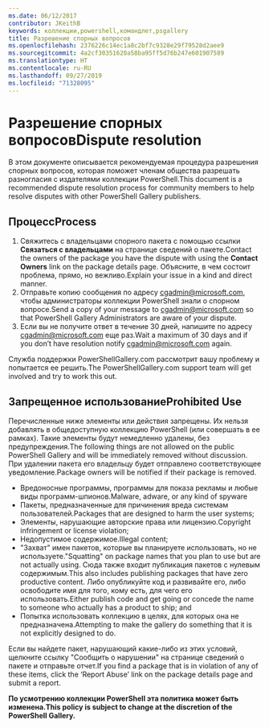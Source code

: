 ```yaml
---
ms.date: 06/12/2017
contributor: JKeithB
keywords: коллекции,powershell,командлет,psgallery
title: Разрешение спорных вопросов
ms.openlocfilehash: 2376226c14ec1a8c2bf7c9328e29f79528d2aee9
ms.sourcegitcommit: 4a2cf30351620a58ba95ff5d76b247e601907589
ms.translationtype: HT
ms.contentlocale: ru-RU
ms.lasthandoff: 09/27/2019
ms.locfileid: "71328095"
---
```

# <a name="dispute-resolution"></a><span data-ttu-id="0e80c-103">Разрешение спорных вопросов</span><span class="sxs-lookup"><span data-stu-id="0e80c-103">Dispute resolution</span></span>

<span data-ttu-id="0e80c-104">В этом документе описывается рекомендуемая процедура разрешения спорных вопросов, которая поможет членам общества разрешать разногласия с издателями коллекции PowerShell.</span><span class="sxs-lookup"><span data-stu-id="0e80c-104">This document is a recommended dispute resolution process for community members to help resolve disputes with other PowerShell Gallery publishers.</span></span>

## <a name="process"></a><span data-ttu-id="0e80c-105">Процесс</span><span class="sxs-lookup"><span data-stu-id="0e80c-105">Process</span></span>

1. <span data-ttu-id="0e80c-106">Свяжитесь с владельцами спорного пакета с помощью ссылки **Связаться с владельцами** на странице сведений о пакете.</span><span class="sxs-lookup"><span data-stu-id="0e80c-106">Contact the owners of the package you have the dispute with using the **Contact Owners** link on the package details page.</span></span>
   <span data-ttu-id="0e80c-107">Объясните, в чем состоит проблема, прямо, но вежливо.</span><span class="sxs-lookup"><span data-stu-id="0e80c-107">Explain your issue in a kind and direct manner.</span></span>
2. <span data-ttu-id="0e80c-108">Отправьте копию сообщения по адресу [cgadmin@microsoft.com](mailto:cgadmin@microsoft.com), чтобы администраторы коллекции PowerShell знали о спорном вопросе.</span><span class="sxs-lookup"><span data-stu-id="0e80c-108">Send a copy of your message to [cgadmin@microsoft.com](mailto:cgadmin@microsoft.com) so that PowerShell Gallery Administrators are aware of your dispute.</span></span>
3. <span data-ttu-id="0e80c-109">Если вы не получите ответ в течение 30 дней, напишите по адресу [cgadmin@microsoft.com](mailto:cgadmin@microsoft.com) еще раз.</span><span class="sxs-lookup"><span data-stu-id="0e80c-109">Wait a maximum of 30 days and if you don’t have resolution notify [cgadmin@microsoft.com](mailto:cgadmin@microsoft.com) again.</span></span>

<span data-ttu-id="0e80c-110">Служба поддержки PowerShellGallery.com рассмотрит вашу проблему и попытается ее решить.</span><span class="sxs-lookup"><span data-stu-id="0e80c-110">The PowerShellGallery.com support team will get involved and try to work this out.</span></span>

## <a name="prohibited-use"></a><span data-ttu-id="0e80c-111">Запрещенное использование</span><span class="sxs-lookup"><span data-stu-id="0e80c-111">Prohibited Use</span></span>

<span data-ttu-id="0e80c-112">Перечисленные ниже элементы или действия запрещены. Их нельзя добавлять в общедоступную коллекцию PowerShell (или совершать в ее рамках). Такие элементы будут немедленно удалены, без предупреждения.</span><span class="sxs-lookup"><span data-stu-id="0e80c-112">The following things are not allowed on the public PowerShell Gallery and will be immediately removed without discussion.</span></span>  <span data-ttu-id="0e80c-113">При удалении пакета его владельцу будет отправлено соответствующее уведомление.</span><span class="sxs-lookup"><span data-stu-id="0e80c-113">Package owners will be notified if their package is removed.</span></span>

- <span data-ttu-id="0e80c-114">Вредоносные программы, программы для показа рекламы и любые виды программ-шпионов.</span><span class="sxs-lookup"><span data-stu-id="0e80c-114">Malware, adware, or any kind of spyware</span></span>
- <span data-ttu-id="0e80c-115">Пакеты, предназначенные для причинения вреда системам пользователей.</span><span class="sxs-lookup"><span data-stu-id="0e80c-115">Packages that are designed to harm the user systems;</span></span>
- <span data-ttu-id="0e80c-116">Элементы, нарушающие авторские права или лицензию.</span><span class="sxs-lookup"><span data-stu-id="0e80c-116">Copyright infringement or license violation;</span></span>
- <span data-ttu-id="0e80c-117">Недопустимое содержимое.</span><span class="sxs-lookup"><span data-stu-id="0e80c-117">Illegal content;</span></span>
- <span data-ttu-id="0e80c-118">"Захват" имен пакетов, которые вы планируете использовать, но не используете.</span><span class="sxs-lookup"><span data-stu-id="0e80c-118">"Squatting" on package names that you plan to use but are not actually using.</span></span> <span data-ttu-id="0e80c-119">Сюда также входит публикация пакетов с нулевым содержимым.</span><span class="sxs-lookup"><span data-stu-id="0e80c-119">This also includes publishing packages that have zero productive content.</span></span>
  <span data-ttu-id="0e80c-120">Либо опубликуйте код и развивайте его, либо освободите имя для того, кому есть, для чего его использовать.</span><span class="sxs-lookup"><span data-stu-id="0e80c-120">Either publish code and get going or concede the name to someone who actually has a product to ship; and</span></span>
- <span data-ttu-id="0e80c-121">Попытка использовать коллекцию в целях, для которых она не предназначена.</span><span class="sxs-lookup"><span data-stu-id="0e80c-121">Attempting to make the gallery do something that it is not explicitly designed to do.</span></span>

<span data-ttu-id="0e80c-122">Если вы найдете пакет, нарушающий какие-либо из этих условий, щелкните ссылку "Сообщить о нарушении" на странице сведений о пакете и отправьте отчет.</span><span class="sxs-lookup"><span data-stu-id="0e80c-122">If you find a package that is in violation of any of these items, click the ‘Report Abuse’ link on the package details page and submit a report.</span></span>

<span data-ttu-id="0e80c-123">**По усмотрению коллекции PowerShell эта политика может быть изменена.**</span><span class="sxs-lookup"><span data-stu-id="0e80c-123">**This policy is subject to change at the discretion of the PowerShell Gallery.**</span></span>
